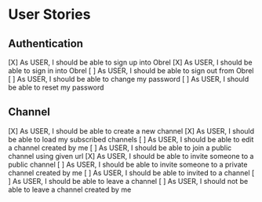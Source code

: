 # User Stories

## Authentication
[X] As USER, I should be able to sign up into Obrel
[X] As USER, I should be able to sign in into Obrel
[ ] As USER, I should be able to sign out from Obrel
[ ] As USER, I should be able to change my password
[ ] As USER, I should be able to reset my password

## Channel
[X] As USER, I should be able to create a new channel
[X] As USER, I should be able to load my subscribed channels
[ ] As USER, I should be able to edit a channel created by me
[ ] As USER, I should be able to join a public channel using given url
[X] As USER, I should be able to invite someone to a public channel
[ ] As USER, I should be able to invite someone to a private channel created by me
[ ] As USER, I should be able to invited to a channel
[ ] As USER, I should be able to leave a channel
[ ] As USER, I should not be able to leave a channel created by me
